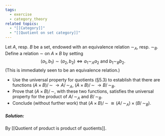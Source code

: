 ```yaml
---
tags:
  - exercise
  - category_theory
related topics:
  - "[[Category]]"
  - "[[Quotient on set category]]"
---
```

Let $A$, resp. $B$ be a set, endowed with an equivalence relation $\sim_A$, resp. $\sim_B$. Define a relation $\sim$ on $A \times B$ by setting $$(a_1, b_1) \sim (a_2, b_2) \iff a_1 \sim_A a_2 \text{ and } b_1 \sim_B b_2.$$(This is immediately seen to be an equivalence relation.)
- Use the universal property for quotients (§5.3) to establish that there are functions $(A \times B)/\!\!\sim\;\to A/\!\!\sim_A$, $(A \times B)/\!\!∼\;\to B/\!\!\sim_B$.
- Prove that $(A\times B)/\!\!\sim$, with these two functions, satisfies the universal property for the product of $A/\!\!\sim_A$ and $B/\!\!\sim_B$.
- Conclude (without further work) that $(A \times B)/\!\!\sim\; \cong (A/\!\!\sim_A) \times (B/\!\!\sim_B)$.
##### Solution:
By [[Quotient of product is product of quotients]].